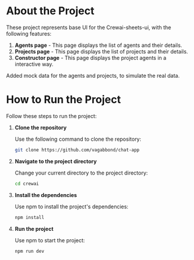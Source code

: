 # About the Project

These project represents base UI for the Crewai-sheets-ui, with the following features:

1. **Agents page** - This page displays the list of agents and their details.
2. **Projects page** - This page displays the list of projects and their details.
3. **Constructor page** - This page displays the project agents in a interactive way.

Added mock data for the agents and projects, to simulate the real data.

# How to Run the Project

Follow these steps to run the project:

1. **Clone the repository**

   Use the following command to clone the repository:

   ```bash
   git clone https://github.com/vagabbond/chat-app
   ```

2. **Navigate to the project directory**

   Change your current directory to the project directory:

   ```bash
   cd crewai
   ```

3. **Install the dependencies**

   Use npm to install the project's dependencies:

   ```bash
   npm install
   ```

4. **Run the project**

   Use npm to start the project:

   ```bash
   npm run dev
   ```
